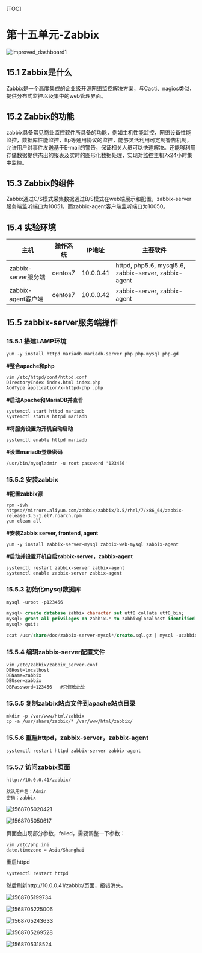 [TOC]



# 第十五单元-Zabbix

![improved_dashboard1](assets/improved_dashboard1.png)



## 15.1 Zabbix是什么

​	Zabbix是一个高度集成的企业级开源网络监控解决方案，与Cacti、nagios类似，提供分布式监控以及集中的web管理界面。



## 15.2 Zabbix的功能

​	zabbix具备常见商业监控软件所具备的功能，例如主机性能监控，网络设备性能监控，数据库性能监控，ftp等通用协议的监控，能够灵活利用可定制警告机制，允许用户对事件发送基于E-mail的警告，保证相关人员可以快速解决。还能够利用存储数据提供杰出的报表及实时的图形化数据处理，实现对监控主机7x24小时集中监控。



## 15.3 Zabbix的组件

​	Zabbix通过C/S模式采集数据通过B/S模式在web端展示和配置，zabbix-server服务端监听端口为10051，而zabbix-agent客户端监听端口为10050。





## 15.4 实验环境

| 主机                | 操作系统 | IP地址    | 主要软件                                              |
| ------------------- | -------- | --------- | ----------------------------------------------------- |
| zabbix-server服务端 | centos7  | 10.0.0.41 | httpd, php5.6, mysql5.6, zabbix-server,  zabbix-agent |
| zabbix-agent客户端  | centos7  | 10.0.0.42 | zabbix-server,  zabbix-agent                          |



## 15.5 zabbix-server服务端操作

### 15.5.1 搭建LAMP环境

```
yum -y install httpd mariadb mariadb-server php php-mysql php-gd
```

**#整合apache和php**

```
vim /etc/httpd/conf/httpd.conf
DirectoryIndex index.html index.php
AddType application/x-httpd-php .php
```

**#启动Apache和MariaDB并查**看

```
systemctl start httpd mariadb
systemctl status httpd mariadb
```

**#将服务设置为开机自动启动**

```
systemctl enable httpd mariadb
```

**#设置mariadb登录密码**

```
/usr/bin/mysqladmin -u root password '123456'
```



### 15.5.2 安装zabbix

**#配置zabbix源**

```shell
rpm -ivh https://mirrors.aliyun.com/zabbix/zabbix/3.5/rhel/7/x86_64/zabbix-release-3.5-1.el7.noarch.rpm
yum clean all
```

**#安装Zabbix server, frontend, agent**

```shell
yum -y install zabbix-server-mysql zabbix-web-mysql zabbix-agent
```

**#启动并设置开机自启zabbix-server，zabbix-agent**

```shell
systemctl restart zabbix-server zabbix-agent
systemctl enable zabbix-server zabbix-agent
```



### 15.5.3 初始化mysql数据库

```sql
mysql -uroot -p123456

mysql> create database zabbix character set utf8 collate utf8_bin;
mysql> grant all privileges on zabbix.* to zabbix@localhost identified by '123456';
mysql> quit;

zcat /usr/share/doc/zabbix-server-mysql*/create.sql.gz | mysql -uzabbix -p123456 zabbix
```



### 15.5.4 编辑zabbix-server配置文件

```shell
vim /etc/zabbix/zabbix_server.conf
DBHost=localhost
DBName=zabbix
DBUser=zabbix
DBPassword=123456	#只修改此处
```



### 15.5.5 复制zabbix站点文件到apache站点目录

```
mkdir -p /var/www/html/zabbix
cp -a /usr/share/zabbix/* /var/www/html/zabbix/
```



### 15.5.6 重启httpd，zabbix-server，zabbix-agent

```
systemctl restart httpd zabbix-server zabbix-agent
```





### 15.5.7 访问zabbix页面

```shell
http://10.0.0.41/zabbix/

默认用户名：Admin 
密码：zabbix
```



![1568705020421](assets/1568705020421.png)





![1568705050617](assets/1568705050617.png)

页面会出现部分参数，failed，需要调整一下参数：

```
vim /etc/php.ini 
date.timezone = Asia/Shanghai
```

重启httpd

```
systemctl restart httpd
```


然后刷新http://10.0.0.41/zabbix/页面，报错消失。



![1568705199734](assets/1568705199734.png)

![1568705225006](assets/1568705225006.png)



![1568705243633](assets/1568705243633.png)

![1568705269528](assets/1568705269528.png)

![1568705318524](assets/1568705318524.png)













